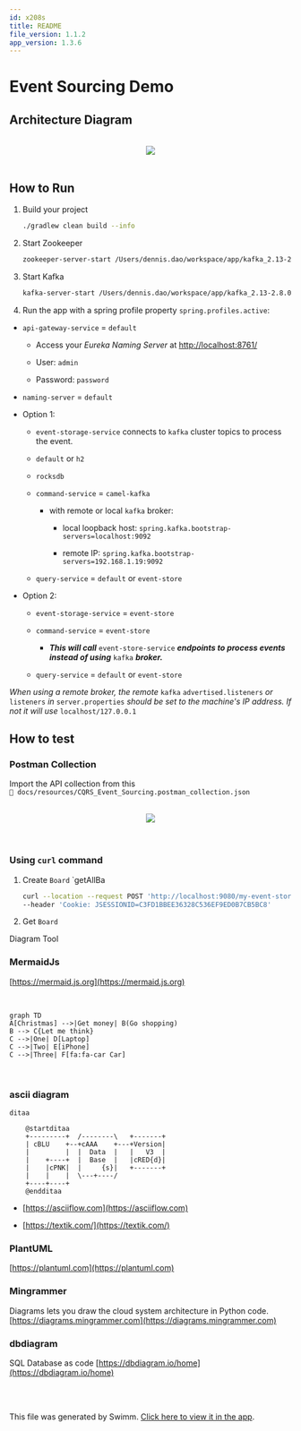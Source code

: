 ```yaml
---
id: x208s
title: README
file_version: 1.1.2
app_version: 1.3.6
---
```


# Event Sourcing Demo

## Architecture Diagram

<br/>

<div align="center"><img src="https://firebasestorage.googleapis.com/v0/b/swimmio-content/o/repositories%2FZ2l0aHViJTNBJTNBZXZlbnQtc291cmNpbmclM0ElM0FzaW1iYXRhaXNh%2Ff9bc45c0-4e36-4e23-8f72-65ae15079f8d.png?alt=media&token=b36e37e4-de5b-4297-bf42-eeb831c021a7" style="width:'100%'"/></div>

<br/>

## How to Run

1.  Build your project
    
    ```bash
    ./gradlew clean build --info
    ```
    
2.  Start Zookeeper
    
    ```bash
    zookeeper-server-start /Users/dennis.dao/workspace/app/kafka_2.13-2.8.0/config/zookeeper.properties
    ```
    
3.  Start Kafka
    
    ```bash
    kafka-server-start /Users/dennis.dao/workspace/app/kafka_2.13-2.8.0/config/server.properties
    ```
    
4.  Run the app with a spring profile property `spring.profiles.active`:
    

*   `api-gateway-service` = `default`
    
    *   Access your _Eureka Naming Server_ at [http://localhost:8761/](http://localhost:8761/)
        
    *   User: `admin`
        
    *   Password: `password`
        
*   `naming-server` = `default`
    
*   Option 1:
    
    *   `event-storage-service` connects to `kafka` cluster topics to process the event.
        
    *   `default` or `h2`
        
    *   `rocksdb`
        
    *   `command-service` = `camel-kafka`
        
        *   with remote or local `kafka` broker:
            
            *   local loopback host: `spring.kafka.bootstrap-servers=localhost:9092`
                
            *   remote IP: `spring.kafka.bootstrap-servers=192.168.1.19:9092`
                
    *   `query-service` = `default` or `event-store`
        
*   Option 2:
    
    *   `event-storage-service` = `event-store`
        
    *   `command-service` = `event-store`
        
        *   **_This will call_** `event-store-service` **_endpoints to process events instead of using_** `kafka` **_broker._**
            
    *   `query-service` = `default` or `event-store`
        

_When using a remote broker, the remote_ `kafka` `advertised.listeners` _or_ `listeners` _in_ `server.properties` _should be set to the machine's IP address. If not it will use_ `localhost/127.0.0.1`

## How to test

### Postman Collection

Import the API collection from this<br/>
`📄 docs/resources/CQRS_Event_Sourcing.postman_collection.json`

<br/>

<div align="center"><img src="https://firebasestorage.googleapis.com/v0/b/swimmio-content/o/repositories%2FZ2l0aHViJTNBJTNBZXZlbnQtc291cmNpbmclM0ElM0FzaW1iYXRhaXNh%2F8e53ea2f-0763-442c-a800-f33ba07c7087.png?alt=media&token=9c91b1fa-23fc-4fc5-b7d9-7c4ca6c6ab88" style="width:'50%'"/></div>

<br/>

<br/>

### Using `curl` command

1.  Create `Board`<swm-token data-swm-token=":core-api/src/main/java/com/example/eventstore/model/Board.java:32:4:4:`public class Board {`"/> \`getAllBa
    
    ```bash
    curl --location --request POST 'http://localhost:9080/my-event-store-command/boards/' 
    --header 'Cookie: JSESSIONID=C3FD1BBEE36328C536EF9ED0B7CB5BC8'
    ```
    
2.  Get `Board`<swm-token data-swm-token=":core-api/src/main/java/com/example/eventstore/model/Board.java:32:4:4:`public class Board {`"/>
    

Diagram Tool

### MermaidJs

[https://mermaid.js.org](https://mermaid.js.org)

<br/>

<!--MERMAID {width:100}-->
```mermaid
graph TD
A[Christmas] -->|Get money| B(Go shopping)
B --> C{Let me think}
C -->|One| D[Laptop]
C -->|Two| E[iPhone]
C -->|Three| F[fa:fa-car Car]
```
<!--MCONTENT {content: "graph TD<br/>\nA\\[Christmas\\] \\-\\-\\>|Get money| B(Go shopping)<br/>\nB \\-\\-\\> C{Let me think}<br/>\nC \\-\\-\\>|One| D\\[Laptop\\]<br/>\nC \\-\\-\\>|Two| E\\[iPhone\\]<br/>\nC \\-\\-\\>|Three| F\\[fa:fa-car Car\\]<br/>"} --->

<br/>

### ascii diagram

`ditaa`

```
    @startditaa
    +---------+  /--------\   +-------+
    | cBLU    +--+cAAA    +---+Version|
    |         |  |  Data  |   |   V3  |
    |    +----+  |  Base  |   |cRED{d}|
    |    |cPNK|  |     {s}|   +-------+
    |    |    |  \---+----/
    +----+----+    
    @endditaa
```

*   [https://asciiflow.com](https://asciiflow.com)
    
*   [https://textik.com/](https://textik.com/)
    

### PlantUML

[https://plantuml.com](https://plantuml.com)

### Mingrammer

Diagrams lets you draw the cloud system architecture in Python code. [https://diagrams.mingrammer.com](https://diagrams.mingrammer.com)

### dbdiagram

SQL Database as code [https://dbdiagram.io/home](https://dbdiagram.io/home)

<br/>

<br/>

This file was generated by Swimm. [Click here to view it in the app](https://app.swimm.io/repos/Z2l0aHViJTNBJTNBZXZlbnQtc291cmNpbmclM0ElM0FzaW1iYXRhaXNh/docs/x208s).
